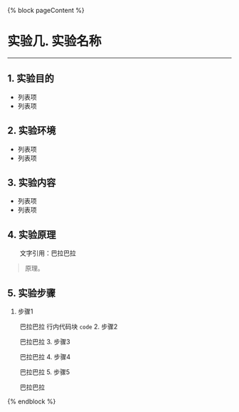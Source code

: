 ﻿{% block pageContent %}

# 实验几. 实验名称
----------
## 1. 实验目的
 - 列表项
 - 列表项

## 2. 实验环境
 - 列表项
 - 列表项

## 3. 实验内容
 - 列表项
 - 列表项

## 4. 实验原理
 &emsp;&emsp;文字引用：巴拉巴拉
> 原理。

## 5. 实验步骤
1. 步骤1

 &emsp;&emsp;巴拉巴拉
    行内代码块 `code`
2. 步骤2

 &emsp;&emsp;巴拉巴拉
3. 步骤3

 &emsp;&emsp;巴拉巴拉
4. 步骤4

 &emsp;&emsp;巴拉巴拉
5. 步骤5

 &emsp;&emsp;巴拉巴拉

{% endblock %}

